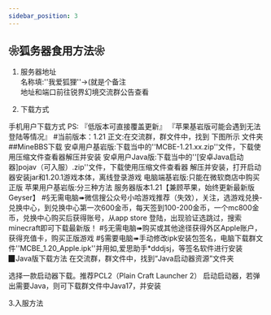 ```yaml
---
sidebar_position: 3
---
```


## ❀狐务器食用方法❀  
1. 服务器地址  
  名称填:''我爱狐狸''→(就是个备注  
  地址和端口前往锐界幻境交流群公告查看  

2. 下载方式
   
手机用户下载方式
PS: 『低版本可直接覆盖更新』
『苹果基岩版可能会遇到无法登陆等情况』
#当前版本：1.21
正文:在交流群，群文件中，找到 下图所示 文件夹
##MineBBS下载
安卓用户基岩版:下载当中的''MCBE-1.21.xx.zip''文件，下载使用压缩文件查看器解压并安装
安卓用户Java版:下载当中的''[安卓Java启动器]pojav（可入服）.zip''文件，下载使用压缩文件查看器				解压并安装，打开启动器安装jar和1.20.1游戏本体，离线登录游戏
电脑端基岩版:只能在微软商店中购买正版
苹果用户基岩版:分三种方法
服务器版本1.21【兼顾苹果，始终更新最新版Geyser】
#§无需电脑➠微信搜公众号小哈游戏推荐（失效），关注，选游戏兑换-兑换中心，到兑换中心第一次600金币，每天签到100-200金币，一个mc800金币，兑换中心购买后获得账号，从app store 登陆，出现验证选跳过，搜索minecraft即可下载最新版！
#§无需电脑➠购买或其他途径获得外区Apple账户，获得充值卡，购买正版游戏
#§需要电脑➠手动修改ipk安装包签名，电脑下载群文件''MCBE_1.20_Apple.ipk''并用如,爱思助手*dddjsj，等签名软件进行安装
▉Java版下载方法
在交流群，群文件中，找到“Java启动器资源”文件夹

选择一款启动器下载。推荐PCL2（Plain Craft Launcher 2）
启动启动器，若弹出需要Java，则可下载群文件中Java17，并安装

3.入服方法
